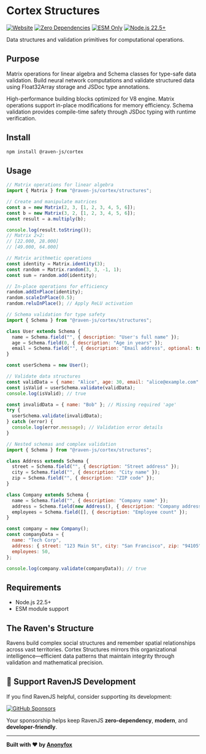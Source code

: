 # Cortex Structures

[![Website](https://img.shields.io/badge/ravenjs.dev-000000?style=flat&logo=firefox&logoColor=white)](https://ravenjs.dev)
[![Zero Dependencies](https://img.shields.io/badge/Zero-Dependencies-brightgreen.svg)](https://github.com/Anonyfox/ravenjs)
[![ESM Only](https://img.shields.io/badge/ESM-Only-purple.svg)](https://nodejs.org/api/esm.html)
[![Node.js 22.5+](https://img.shields.io/badge/Node.js-22.5+-green.svg)](https://nodejs.org/)

Data structures and validation primitives for computational operations.

## Purpose

Matrix operations for linear algebra and Schema classes for type-safe data validation. Build neural network computations and validate structured data using Float32Array storage and JSDoc type annotations.

High-performance building blocks optimized for V8 engine. Matrix operations support in-place modifications for memory efficiency. Schema validation provides compile-time safety through JSDoc typing with runtime verification.

## Install

```bash
npm install @raven-js/cortex
```

## Usage

```javascript
// Matrix operations for linear algebra
import { Matrix } from "@raven-js/cortex/structures";

// Create and manipulate matrices
const a = new Matrix(2, 3, [1, 2, 3, 4, 5, 6]);
const b = new Matrix(3, 2, [1, 2, 3, 4, 5, 6]);
const result = a.multiply(b);

console.log(result.toString());
// Matrix 2×2:
// [22.000, 28.000]
// [49.000, 64.000]

// Matrix arithmetic operations
const identity = Matrix.identity(3);
const random = Matrix.random(3, 3, -1, 1);
const sum = random.add(identity);

// In-place operations for efficiency
random.addInPlace(identity);
random.scaleInPlace(0.5);
random.reluInPlace(); // Apply ReLU activation
```

```javascript
// Schema validation for type safety
import { Schema } from "@raven-js/cortex/structures";

class User extends Schema {
  name = Schema.field("", { description: "User's full name" });
  age = Schema.field(0, { description: "Age in years" });
  email = Schema.field("", { description: "Email address", optional: true });
}

const userSchema = new User();

// Validate data structures
const validData = { name: "Alice", age: 30, email: "alice@example.com" };
const isValid = userSchema.validate(validData);
console.log(isValid); // true

const invalidData = { name: "Bob" }; // Missing required 'age'
try {
  userSchema.validate(invalidData);
} catch (error) {
  console.log(error.message); // Validation error details
}
```

```javascript
// Nested schemas and complex validation
import { Schema } from "@raven-js/cortex/structures";

class Address extends Schema {
  street = Schema.field("", { description: "Street address" });
  city = Schema.field("", { description: "City name" });
  zip = Schema.field("", { description: "ZIP code" });
}

class Company extends Schema {
  name = Schema.field("", { description: "Company name" });
  address = Schema.field(new Address(), { description: "Company address" });
  employees = Schema.field([], { description: "Employee count" });
}

const company = new Company();
const companyData = {
  name: "Tech Corp",
  address: { street: "123 Main St", city: "San Francisco", zip: "94105" },
  employees: 50,
};

console.log(company.validate(companyData)); // true
```

## Requirements

- Node.js 22.5+
- ESM module support

## The Raven's Structure

Ravens build complex social structures and remember spatial relationships across vast territories. Cortex Structures mirrors this organizational intelligence—efficient data patterns that maintain integrity through validation and mathematical precision.

## 🦅 Support RavenJS Development

If you find RavenJS helpful, consider supporting its development:

[![GitHub Sponsors](https://img.shields.io/badge/Sponsor%20on%20GitHub-%23EA4AAA?style=for-the-badge&logo=github&logoColor=white)](https://github.com/sponsors/Anonyfox)

Your sponsorship helps keep RavenJS **zero-dependency**, **modern**, and **developer-friendly**.

---

**Built with ❤️ by [Anonyfox](https://anonyfox.com)**
